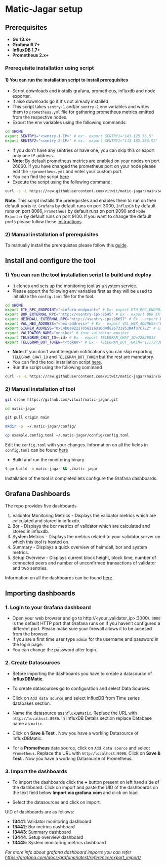 # Matic-Jagar setup


## Prerequisites
- **Go 13.x+**
- **Grafana 6.7+**
- **InfluxDB 1.7+**
- **Prometheus 2.x+**

### Prerequisite installation using script
#### 1) You can run the installation script to install prerequisites

- Script downloads and installs grafana, prometheus, influxdb and node exporter.
- It also downloads go if it's not already installed.
- This script takes `sentry-1` and/or `sentry-2` env variables and writes them to `prometheus.yml` file for gathering prometheus metrics emitted from the respective nodes. 
- Export the env variables using the following commands:
```bash
cd $HOME
export SENTRY1="<sentry-1-IP>" # ex:- export SENTRY1="143.125.36.5" 
export SENTRY2="<sentry-2-IP>" # ex:- export SENTRY2="143.185.336.95"
```
- If you don't have any sentries or have one, you can skip this or export only one IP address.
- **Note**: By default prometheus metrics are enabled on your nodes on port 26660. If you have changed the prometheus port on your node please edit the `~/prometheus.yml` and enter your custom port. 
- You can find the script [here](./scripts/install_prerequisites.sh)
- Execute the script using the following command:
```bash
curl -s -L https://raw.githubusercontent.com/vitwit/matic-jagar/main/scripts/install_prerequisites.sh | bash
```

**Note**: This script installs the prerequistes and enables them to run on their default ports ie. `Grafana` by default runs on port 3000, `InfluxDb` by default runs on port 8086, `Prometheus` by default runs on port 9090 and `Node Exporter` by default runs on port 9100. If you want to change the default ports please follow these [instructions](./docs/custom-port.md).



### 2) Manual installation of prerequisites

To manually install the prerequistes please follow this [guide](./docs/prereq-manual.md).



## Install and configure the tool

### 1) You can run the tool installation script to build and deploy

- It clones and sets up the monitoring tool as a system service.
- Please export the following env variables first as they will be used to initialize the `config.toml` file for the tool.
```bash
cd $HOME
export ETH_RPC_ENDPOINT="<infura-endpoint>" # Ex- export ETH_RPC_ENDPOINT= "https://goerli.prylabs.net"
export BOR_EXTERNAL_RPC="http://<sentry-ip>:8545" # Ex - export BOR_EXTERNAL_RPC="http://156.23.25.21:8545"
export HEIMDALL_EXTERNAL_RPC="http://<sentry-ip>:26657" # Ex - export HEIMDALL_EXTERNAL_RPC="http://156.23.25.21:26657"
export VAL_HEX_ADDRESS="<hex-address>" # Ex - export VAL_HEX_ADDRESS="E4B8E9225842401AD16D4D826732953DAF07C7E2". You can get it by running this cmd on validator- heimdallcli status | jq .validator_info.address
export SIGNER_ADDRESS="0xE4b8e9222705621aD16d4d826732953DAf07C7E2" # Ex- export SIGNER_ADDRESS="0xE4b8e9222705621aD16d4d826732953DAf07C7E2"
export VALIDATOR_NAME="moniker" # Your validator moniker
export TELEGRAM_CHAT_ID=<id> # Ex - export TELEGRAM_CHAT_ID=22828812
export TELEGRAM_BOT_TOKEN="<token>" # Ex - TELEGRAM_BOT_TOKEN="1117273891:AAEtr3ZU5x4JRj5YSF5LBeu1fPF0T4xj-UI"
```
- **Note**: If you don't want telegram notifications you can skip exporting `TELEGRAM_CHAT_ID` and `TELEGRAM_BOT_TOKEN` but the rest are mandatory.
- You can find the tool installation script [here](./scripts/tool_installation.sh).
- Run the script using the following command 
```bash
curl -s -L https://raw.githubusercontent.com/vitwit/matic-jagar/main/scripts/tool_installation.sh | bash
```

### 2) Manual installation of tool

```bash
git clone https://github.com/vitwit/matic-jagar.git

cd matic-jagar

git pull origin main 

mkdir -p  ~/.matic-jagar/config/

cp example.config.toml ~/.matic-jagar/config/config.toml
```

Edit the `config.toml` with your changes. Information on all the fields in `config.toml` can be found [here](./docs/config-desc.md)


-  Build and run the monitoring binary

```sh
$ go build -o matic-jagar && ./matic-jagar
```

Installation of the tool is completed lets configure the Grafana dashboards.

## Grafana Dashboards

The repo provides five dashboards

1. Validator Monitoring Metrics - Displays the validator metrics which are calculated and stored in influxdb.
2. Bor - Displays the bor metrics of validator which are calculated and stored in influxdb.
3. System Metrics - Displays the metrics related to your validator server on which this tool is hosted on.
4. Summary - Displays a quick overview of heimdall, bor and system metrics.
5. Setup Overview - Displays current block height, block time, number of connected peers and number of unconfirmed transactions of validator and two sentries.

Information on all the dashboards can be found [here](./docs/dashboard-desc.md).


## Importing dashboards

### 1. Login to your Grafana dashboard
- Open your web browser and go to http://<your_validator_ip>:3000/. `3000` is the default HTTP port that Grafana runs on if you haven’t configured a different port. Please make sure your firewall allows it to be accesed from the browser.
- If you are a first time user type `admin` for the username and password in the login page.
- You can change the password after login.

### 2. Create Datasources

- Before importing the dashboards you have to create a datasource of **InfluxDBMatic**.
- To create datasources go to configuration and select Data Sources.
- Click on `Add data source` and select InfluxDB from Time series databases section.
- Name the datasource as`InfluxDBMatic`. Replace the URL with `http://localhost:8086`. In InfluxDB Details section replace Database name as `matic`.
- Click on **Save & Test** . Now you have a working Datasource of InfluxDBMatic.

- For a **Prometheus** data source, click on `Add data source` and select `Prometheus`. Replace the URL with `http//localhost:9090`. Click on **Save & Test** . Now you have a working Datasource of Prometheus.


### 3. Import the dashboards
- To import the dashboards click the **+** button present on left hand side of the dashboard. Click on import and paste the UID of the dashboards on the text field below **Import via grafana.com** and click on load. 

- Select the datasources and click on import.

UID of dashboards are as follows:

- **13441**: Validator monitoring dashboard
- **13442**: Bor metrics dashboard
- **13443**: Summary dashboard
- **13444**: Setup overview dashboard
- **13445**: System monitoring metrics dashboard

*For more info about grafana dashboard imports you can refer https://grafana.com/docs/grafana/latest/reference/export_import/*




